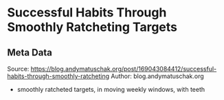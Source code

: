 # Successful Habits Through Smoothly Ratcheting Targets

## Meta Data

Source:  https://blog.andymatuschak.org/post/169043084412/successful-habits-through-smoothly-ratcheting 
Author: blog.andymatuschak.org

- smoothly ratcheted targets, in moving weekly windows, with teeth
